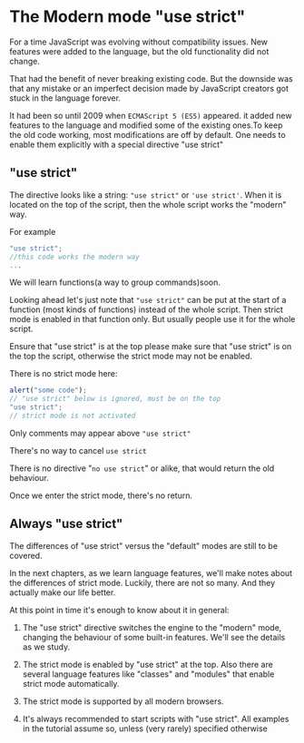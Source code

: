 # The Modern mode "use strict"

For a time JavaScript was evolving without compatibility issues. New features were added to the language, but the old functionality did not change.

That had the benefit of never breaking existing code. But the downside was that any mistake or an imperfect decision made by JavaScript creators got stuck in the language forever.

It had been so until 2009 when `ECMAScript 5 (ES5)` appeared.
it added new features to the language and modified some of the existing ones.To keep the old code working, most modifications are off by default. One needs to enable them explicitly with a special directive "use strict"

## "use strict"

The directive looks like a string: `"use strict"` or `'use strict'`.
When it is located on the top of the script, then the whole script works the "modern" way.

For example

```JavaScript
"use strict";
//this code works the modern way
...
```
We will learn functions(a way to group commands)soon.

Looking ahead let's just note that `"use strict"` can be put at the start of a function (most kinds of functions) instead of the whole script. Then strict mode is enabled in that function only. But usually people use it for the whole script.

Ensure that "use strict" is at the top please make sure that "use strict" is on the top the script, otherwise the strict mode may not be enabled.

There is no strict mode here:

```JavaScript
alert("some code");
// "use strict" below is ignored, must be on the top
"use strict";
// strict mode is not activated
```
Only comments may appear above `"use strict"`

There's no way to cancel `use strict`

There is no directive "`no use strict`" or alike, that would return the old behaviour.

Once we enter the strict mode, there's no return.

## Always "use strict"

The differences of "use strict" versus the "default" modes are still to be covered.

In the next chapters, as we learn language features, we'll make notes about the differences of strict mode. Luckily, there are not so many. And they actually make our life better.

At this point in time it's enough to know about it in general:

1. The "use strict" directive switches the engine to the "modern" mode, changing the behaviour of some built-in features. We'll see the details as we study.

2. The strict mode is enabled by "use strict" at the top. Also there are several language features like "classes" and "modules" that enable strict mode automatically.

3. The strict mode is supported by all modern browsers.

4. It's always recommended to start scripts with "use strict". All examples in the tutorial assume so, unless (very rarely) specified otherwise
